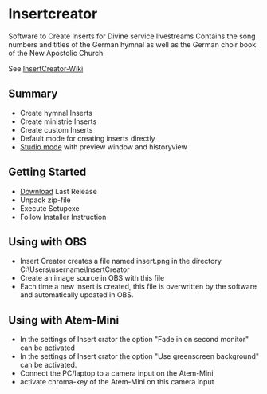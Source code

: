 # Insertcreator

Software to Create Inserts for Divine service livestreams
Contains the song numbers and titles of the German hymnal as well as the German choir book of the New Apostolic Church

See [InsertCreator-Wiki](https://github.com/heiko95/InsertCreator/wiki)

## Summary

- Create hymnal Inserts
- Create ministrie Inserts
- Create custom Inserts
- Default mode for creating inserts directly 
- [Studio mode](https://github.com/heiko95/InsertCreator/wiki/05.-Studio-Modus) with preview window and historyview

## Getting Started

- [Download](https://github.com/heiko95/InsertCreator/releases/latest) Last Release 
- Unpack zip-file
- Execute Setupexe
- Follow Installer Instruction

## Using with OBS

- Insert Creator creates a file named insert.png in the directory C:\Users\username\InsertCreator
- Create an image source in OBS with this file
- Each time a new insert is created, this file is overwritten by the software and automatically updated in OBS.

## Using with Atem-Mini

- In the settings of Insert crator the option "Fade in on second monitor" can be activated
- In the settings of Insert crator the option "Use greenscreen background" can be activated.
- Connect the PC/laptop to a camera input on the Atem-Mini
- activate chroma-key of the Atem-Mini on this camera input







